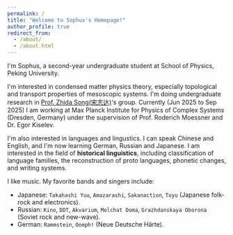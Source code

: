 ```yaml
---
permalink: /
title: "Welcome to Sophus's Homepage!"
author_profile: true
redirect_from: 
  - /about/
  - /about.html
---
```


I'm Sophus, a second-year undergraduate student at School of Physics, Peking University.

I'm interested in condensed matter physics theory, especially topological and transport properties of mesoscopic systems. I'm doing undergraduate research in [Prof. Zhida Song(宋志达)](https://scholar.google.com/citations?user=85T_dPEAAAAJ&hl=en)'s group. Currently (Jun 2025 to Sep 2025) I am working at Max Planck Institute for Physics of Complex Systems (Dresden, Germany) under the supervision of Prof. Roderich Moessner and Dr. Egor Kiselev. 

I'm also interested in languages and lingustics. I can speak Chinese and English, and I'm now learning German, Russian and Japanese. I am interested in the field of **historical linguistics**, including classification of language families, the reconstruction of proto languages, phonetic changes, and writing systems.

I like music. My favorite bands and singers include:
- Japanese: `Takahashi Yuu`, `Amazarashi`, `Sakanaction`, `Tuyu` (Japanese folk-rock and electronics).
- Russian: `Kino`, `DDT`, `Akvarium`, `Molchat Doma`, `Grazhdanskaya Oborona` (Soviet rock and new-wave).
- German: `Rammstein`, `Oomph!` (Neue Deutsche Härte).